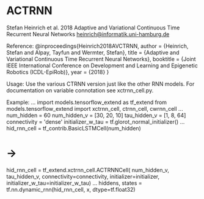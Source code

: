 # ACTRNN


Stefan Heinrich et al. 2018
Adaptive and Variational Continuous Time Recurrent Neural Networks
heinrich@informatik.uni-hamburg.de


Reference:
@inproceedings{Heinrich2018AVCTRNN,
	author       = {Heinrich, Stefan and Alpay, Tayfun and Wermter, Stefan},
	title        = {Adaptive and Variational Continuous Time Recurrent Neural Networks},
	booktitle    = {Joint IEEE International Conference on Development and Learning and Epigenetic Robotics (ICDL-EpiRob)},
	year         = {2018}
}


Usage:
Use the various CTRNN version just like the other RNN models. For documentation on variable connotation see xctrnn_cell.py.


Example:
...
import models.tensorflow_extend as tf_extend
from models.tensorflow_extend import xctrnn_cell, ctrnn_cell, cwrnn_cell
...
num_hidden = 60
num_hidden_v = [30, 20, 10]
tau_hidden_v = [1, 8, 64]
connectivity = 'dense'
initializer_w_tau = tf.glorot_normal_initializer()
...
hid_rnn_cell = tf_contrib.BasicLSTMCell(num_hidden)
# -> 
hid_rnn_cell = tf_extend.xctrnn_cell.ACTRNNCell(
                num_hidden_v, tau_hidden_v,
                connectivity=connectivity,
                initializer=initializer, initializer_w_tau=initializer_w_tau)
...
hiddens, states = tf.nn.dynamic_rnn(hid_rnn_cell, x, dtype=tf.float32)





